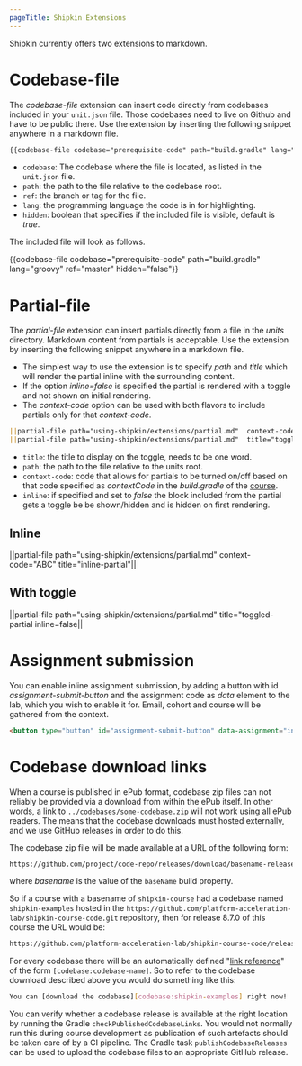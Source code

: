 ```yaml
---
pageTitle: Shipkin Extensions
---
```


Shipkin currently offers two extensions to markdown.

# Codebase-file

The _codebase-file_ extension can insert code directly from codebases
included in your `unit.json` file.
Those codebases need to live on Github and have to be public there.
Use the extension by inserting the following snippet anywhere in a
markdown file.

```markdown
{{codebase-file codebase="prerequisite-code" path="build.gradle" lang="groovy" ref="master" hidden="false"}}
```

-   `codebase`: The codebase where the file is located, as listed in the
    `unit.json` file.
-   `path`: the path to the file relative to the codebase root.
-   `ref`: the branch or tag for the file.
-   `lang`: the programming language the code is in for highlighting.
-   `hidden`: boolean that specifies if the included file is visible,
    default is _true_.

The included file will look as follows.

{{codebase-file codebase="prerequisite-code" path="build.gradle" lang="groovy" ref="master" hidden="false"}}

# Partial-file
The _partial-file_ extension can insert partials directly from a file in
the _units_ directory.
Markdown content from partials is acceptable.
Use the extension by inserting the following snippet anywhere in a
markdown file.
-   The simplest way to use the extension is to specify _path_ and
    _title_ which will render the partial inline with the surrounding
    content.
-   If the option _inline=false_ is specified the partial is rendered
    with a toggle and not shown on initial rendering.
-   The _context-code_ option can be used with both flavors to include
    partials only for that _context-code_.


```markdown
||partial-file path="using-shipkin/extensions/partial.md"  context-code="ABC" title="inline-partial"||
||partial-file path="using-shipkin/extensions/partial.md"  title="toggled-partial" inline=false||
```

-   `title`: the title to display on the toggle, needs to be one word.
-   `path`: the path to the file relative to the units root.
-   `context-code`: code that allows for partials to be turned on/off
     based on that code specified as _contextCode_ in the _build.gradle_
     of the [course](../structure/index.html#courses).
-   `inline`: if specified and set to _false_ the block included from
    the partial gets a toggle be be shown/hidden and is hidden on first
    rendering.


## Inline
||partial-file path="using-shipkin/extensions/partial.md" context-code="ABC"  title="inline-partial"||


## With toggle
||partial-file path="using-shipkin/extensions/partial.md"  title="toggled-partial inline=false||

# Assignment submission

You can enable inline assignment submission, by adding a button with id
_assignment-submit-button_ and the assignment code as _data_ element to
the lab, which you wish to enable it for.
Email, cohort and course will be gathered from the context.

```html
<button type="button" id="assignment-submit-button" data-assignment="inline-assignment">Done!</button>

```

# Codebase download links

When a course is published in ePub format, codebase zip files can
not reliably be provided via a download from within the ePub itself.
In other words, a link to `../codebases/some-codebase.zip` will not
work using all ePub readers.
The means that the codebase downloads must hosted externally, and
we use GitHub releases in order to do this.

The codebase zip file will be made available at a URL of the following
form:

```bash
https://github.com/project/code-repo/releases/download/basename-release-x.y.z/codebase-name.zip
```

where _basename_ is the value of the `baseName` build property.

So if a course with a basename of `shipkin-course` had
a codebase named `shipkin-examples` hosted in the
`https://github.com/platform-acceleration-lab/shipkin-course-code.git`
repository, then for release 8.7.0 of this course the URL would be:

```bash
https://github.com/platform-acceleration-lab/shipkin-course-code/releases/download/shipkin-course-release-8.7.0/shipkin-examples.zip
```

For every codebase there will be an automatically defined
"[link reference](https://spec.commonmark.org/0.29/#link-reference-definitions)"
of the form `[codebase:codebase-name]`.
So to refer to the codebase download described above you would do
something like this:

```bash
You can [download the codebase][codebase:shipkin-examples] right now!
```

You can verify whether a codebase release is available at the right
location by running the Gradle `checkPublishedCodebaseLinks`.
You would not normally run this during course development as
publication of such artefacts should be taken care of by a CI
pipeline.
The Gradle task `publishCodebaseReleases` can be used to upload the
codebase files to an appropriate GitHub release.
